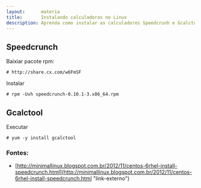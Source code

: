 ```yaml
---
layout:      materia
title:       Instalando calculadoras no Linux
description: Aprenda como instalar as calculadores Speedcrunh e Gcalctool no Linux
---
```



Speedcrunch
---

Baixiar pacote rpm:

    # http://share.cx.com/w6FmSF

Instalar

    # rpm -Uvh speedcrunch-0.10.1-3.x86_64.rpm



Gcalctool
---

Executar

    # yum -y install gcalctool 


### Fontes:

- [http://minimallinux.blogspot.com.br/2012/11/centos-6rhel-install-speedcrunch.html](http://minimallinux.blogspot.com.br/2012/11/centos-6rhel-install-speedcrunch.html "link-externo")